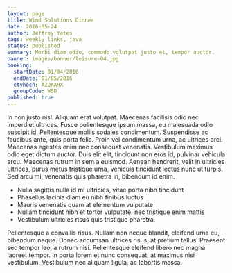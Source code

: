 ```yaml
---
layout: page
title: Wind Solutions Dinner
date: 2016-05-24
author: Jeffrey Yates
tags: weekly links, java
status: published
summary: Morbi diam odio, commodo volutpat justo et, tempor auctor.
banner: images/banner/leisure-04.jpg
booking:
  startDate: 01/04/2016
  endDate: 01/05/2016
  ctyhocn: AZOKAHX
  groupCode: WSD
published: true
---
```

In non justo nisl. Aliquam erat volutpat. Maecenas facilisis odio nec imperdiet ultrices. Fusce pellentesque ipsum massa, eu malesuada odio suscipit id. Pellentesque mollis sodales condimentum. Suspendisse ac faucibus ante, quis porta felis. Proin vel condimentum urna, ac ultrices orci. Maecenas egestas enim nec consequat venenatis. Vestibulum maximus odio eget dictum auctor. Duis elit elit, tincidunt non eros id, pulvinar vehicula arcu. Maecenas rutrum in sem a euismod. Aenean hendrerit, velit in ultricies ultrices, purus metus tristique urna, vehicula tincidunt lectus nunc ut turpis. Sed arcu mi, venenatis quis pharetra in, bibendum id enim.

* Nulla sagittis nulla id mi ultricies, vitae porta nibh tincidunt
* Phasellus lacinia diam eu nibh finibus luctus
* Mauris venenatis quam at elementum vulputate
* Nullam tincidunt nibh et tortor vulputate, nec tristique enim mattis
* Vestibulum ultricies risus quis tristique pharetra.

Pellentesque a convallis risus. Nullam non neque blandit, eleifend urna eu, bibendum neque. Donec accumsan ultrices risus, at pretium tellus. Praesent sed tempor leo, a rutrum nisi. Pellentesque eleifend libero nec magna laoreet tempor. In porta lorem et nunc consequat, at maximus nisi vestibulum. Vestibulum nec aliquam ligula, ac lobortis massa.
